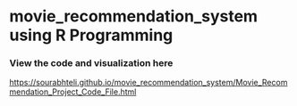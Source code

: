 # movie_recommendation_system using R Programming

### View the code and visualization here
https://sourabhteli.github.io/movie_recommendation_system/Movie_Recommendation_Project_Code_File.html
